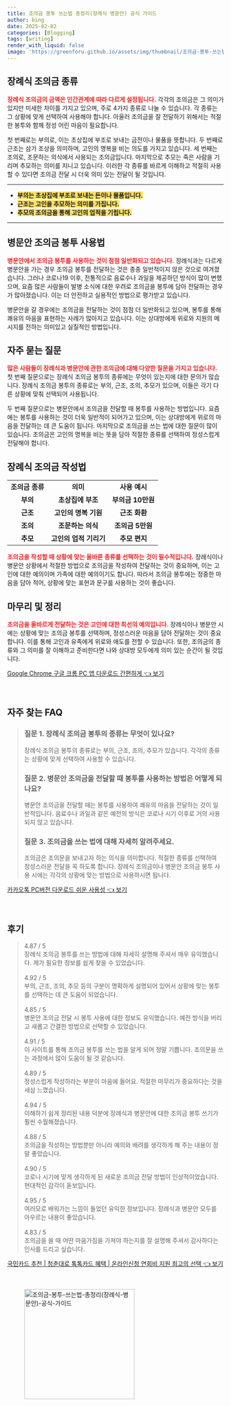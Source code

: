 ```yaml
---
title: 조의금 봉투 쓰는법 총정리(장례식 병문안) 공식 가이드
author: bing
date: 2025-02-02
categories: [Blogging]
tags: [writing]
render_with_liquid: false
image: 'https://greenforu.github.io/assets/img/thumbnail/조의금-봉투-쓰는법-총정리(장례식-병문안)-공식-가이드.webp'
---
```



<h2 id='장례식_조의금_종류'>장례식 조의금 종류</h2>

<p><b><span style="color: #ee2323;">장례식 조의금의 금액은 인간관계에 따라 다르게 설정됩니다.</span></b> 각각의 조의금은 그 의미가 있지만 미세한 차이를 가지고 있으며, 주로 4가지 종류로 나눌 수 있습니다. 각 종류는 그 상황에 맞게 선택하여 사용해야 합니다. 아울러 조의금을 잘 전달하기 위해서는 적절한 봉투와 함께 정성 어린 마음이 필요합니다.</p>

<p>첫 번째로는 부의로, 이는 초상집에 부조로 보내는 금전이나 물품을 뜻합니다. 두 번째로 근조는 삼가 조상을 의미하며, 고인의 명복을 비는 의도를 가지고 있습니다. 세 번째는 조의로, 조문하는 의식에서 사용되는 조의금입니다. 마지막으로 추모는 죽은 사람을 기리며 추모하는 의미를 지니고 있습니다. 이러한 각 종류를 바르게 이해하고 적절히 사용할 수 있다면 조의금 전달 시 더욱 의미 있는 전달이 될 것입니다.</p>

<hr />

<ul>
    <li><b><span style="background-color: #ffe066;">부의는 초상집에 부조로 보내는 돈이나 물품입니다.</span></b></li>
    <li><b><span style="background-color: #ffe066;">근조는 고인을 추모하는 의미를 가집니다.</span></b></li>
    <li><b><span style="background-color: #ffe066;">추모의 조의금을 통해 고인의 업적을 기립니다.</span></b></li>
</ul>

<hr />

<h2 id='병문안_조의금_봉투'>병문안 조의금 봉투 사용법</h2>

<p><b><span style="color: #ee2323;">병문안에서 조의금 봉투를 사용하는 것이 점점 일반화되고 있습니다.</span></b> 장례식과는 다르게 병문안을 가는 경우 조의금 봉투를 전달하는 것은 종종 일반적이지 않은 것으로 여겨졌습니다. 그러나 코로나19 이후, 전통적으로 음료수나 과일을 제공하던 방식이 많이 변했으며, 요즘 많은 사람들이 발병 소식에 대한 우려로 조의금을 봉투에 담아 전달하는 경우가 많아졌습니다. 이는 더 안전하고 실용적인 방법으로 평가받고 있습니다.</p>

<p>병문안을 갈 경우에는 조의금을 전달하는 것이 점점 더 일반화되고 있으며, 봉투를 통해 쾌유의 마음을 표현하는 사례가 많아지고 있습니다. 이는 상대방에게 위로와 지원의 메시지를 전하는 의미있고 실질적인 방법입니다.</p>

<h2 id='자주_묻는_질문'>자주 묻는 질문</h2>

<p><b><span style="color: #ee2323;">많은 사람들이 장례식과 병문안에 관한 조의금에 대해 다양한 질문을 가지고 있습니다.</span></b> 첫 번째 질문으로는 장례식 조의금 봉투의 종류에는 무엇이 있는지에 대한 문의가 많습니다. 장례식 조의금 봉투의 종류로는 부의, 근조, 조의, 추모가 있으며, 이들은 각기 다른 상황에 맞춰 선택되어 사용됩니다.</p>

<p>두 번째 질문으로는 병문안에서 조의금을 전달할 때 봉투를 사용하는 방법입니다. 요즘에는 봉투를 사용하는 것이 더욱 일반적이 되어가고 있으며, 이는 상대방에게 위로의 마음을 전달하는 데 큰 도움이 됩니다. 마지막으로 조의금을 쓰는 법에 대한 질문이 많이 있습니다. 조의금은 고인의 명복을 비는 뜻을 담아 적절한 종류를 선택하여 정성스럽게 전달해야 합니다.</p>

<h2 id='장례식_조의금_작성법'>장례식 조의금 작성법</h2>

<table>
    <tr>
        <td style="text-align: center; height: 17px;"><b>조의금 종류</b></td>
        <td style="text-align: center; height: 17px;"><b>의미</b></td>
        <td style="text-align: center; height: 17px;"><b>사용 예시</b></td>
    </tr>
    <tr>
        <td style="text-align: center; height: 17px;"><b>부의</b></td>
        <td style="text-align: center; height: 17px;"><b>초상집에 부조</b></td>
        <td style="text-align: center; height: 17px;"><b>부의금 10만원</b></td>
    </tr>
    <tr>
        <td style="text-align: center; height: 17px;"><b>근조</b></td>
        <td style="text-align: center; height: 17px;"><b>고인의 명복 기원</b></td>
        <td style="text-align: center; height: 17px;"><b>근조 화환</b></td>
    </tr>
    <tr>
        <td style="text-align: center; height: 17px;"><b>조의</b></td>
        <td style="text-align: center; height: 17px;"><b>조문하는 의식</b></td>
        <td style="text-align: center; height: 17px;"><b>조의금 5만원</b></td>
    </tr>
    <tr>
        <td style="text-align: center; height: 17px;"><b>추모</b></td>
        <td style="text-align: center; height: 17px;"><b>고인의 업적 기리기</b></td>
        <td style="text-align: center; height: 17px;"><b>추모 편지</b></td>
    </tr> 
</table>

<p><b><span style="color: #ee2323;">조의금을 작성할 때 상황에 맞는 올바른 종류를 선택하는 것이 필수적입니다.</span></b> 장례식이나 병문안 상황에서 적절한 방법으로 조의금을 작성하여 전달하는 것이 중요하며, 이는 고인에 대한 예의이며 가족에 대한 예의이기도 합니다. 따라서 조의금 봉투에는 정중한 마음을 담아 적어, 상황에 맞는 표현과 문구를 사용하는 것이 좋습니다.</p>

<h2 id='마무리_단어'>마무리 및 정리</h2>

<p><b><span style="color: #ee2323;">조의금을 올바르게 전달하는 것은 고인에 대한 최선의 예의입니다.</span></b> 장례식이나 병문안 시에는 상황에 맞는 조의금 봉투를 선택하며, 정성스러운 마음을 담아 전달하는 것이 중요합니다. 이를 통해 고인과 유족에게 위로와 애도를 전할 수 있습니다. 또한, 조의금의 종류와 그 의미를 잘 이해하고 준비한다면 나와 상대방 모두에게 의미 있는 순간이 될 것입니다.</p>


<p><a class="click-button" title="Google Chrome 구글 크롬 PC 앱 다운로드 간편하게" href="https://greenforu.github.io/posts/Google-Chrome-%EA%B5%AC%EA%B8%80-%ED%81%AC%EB%A1%AC-PC-%EC%95%B1-%EB%8B%A4%EC%9A%B4%EB%A1%9C%EB%93%9C-%EA%B0%84%ED%8E%B8%ED%95%98%EA%B2%8C/" rel="dofollow">Google Chrome 구글 크롬 PC 앱 다운로드 간편하게 👈 보기</a></p><br>
<h2 id='자주_찾는_FAQ'>자주 찾는 FAQ</h2>
<div itemscope="" itemtype="https://schema.org/FAQPage"> 
<blockquote> 
<div itemscope="" itemprop="mainEntity" itemtype="https://schema.org/Question"> 
<h3 itemprop="name">질문 1. 장례식 조의금 봉투의 종류는 무엇이 있나요?</h3> 
<div itemscope="" itemprop="acceptedAnswer" itemtype="https://schema.org/Answer"> 
<span itemprop="text"> 
<p>장례식 조의금 봉투의 종류로는 부의, 근조, 조의, 추모가 있습니다. 각각의 종류는 상황에 맞게 선택하여 사용할 수 있습니다.</p> 
</span> 
</div> 
</div> 

<div itemscope="" itemprop="mainEntity" itemtype="https://schema.org/Question"> 
<h3 itemprop="name">질문 2. 병문안 조의금을 전달할 때 봉투를 사용하는 방법은 어떻게 되나요?</h3> 
<div itemscope="" itemprop="acceptedAnswer" itemtype="https://schema.org/Answer"> 
<span itemprop="text"> 
<p>병문안 조의금을 전달할 때는 봉투를 사용하여 쾌유의 마음을 전달하는 것이 일반적입니다. 음료수나 과일과 같은 예전의 방식은 코로나 시기 이후로 거의 사용되지 않고 있습니다.</p> 
</span> 
</div> 
</div> 

<div itemscope="" itemprop="mainEntity" itemtype="https://schema.org/Question"> 
<h3 itemprop="name">질문 3. 조의금을 쓰는 법에 대해 자세히 알려주세요.</h3> 
<div itemscope="" itemprop="acceptedAnswer" itemtype="https://schema.org/Answer"> 
<span itemprop="text"> 
<p>조의금은 조의문을 보내고자 하는 의식을 의미합니다. 적절한 종류를 선택하여 정성스러운 전달을 꼭 하도록 합니다. 장례식 조의금이나 병문안 조의금 봉투 사용 시에는 각각의 상황에 맞는 방법으로 사용하시면 됩니다.</p> 
</span> 
</div> 
</div> 
</blockquote> 
</div>
<p><a class="click-button" title="카카오톡 PC버전 다운로드 쉬운 사용성" href="https://greenforu.github.io/posts/%EC%B9%B4%EC%B9%B4%EC%98%A4%ED%86%A1-PC%EB%B2%84%EC%A0%84-%EB%8B%A4%EC%9A%B4%EB%A1%9C%EB%93%9C-%EC%89%AC%EC%9A%B4-%EC%82%AC%EC%9A%A9%EC%84%B1/" rel="dofollow">카카오톡 PC버전 다운로드 쉬운 사용성 👈 보기</a></p><br>
<h2 id='후기'>후기</h2>
<div itemscope itemtype="https://schema.org/Product">
  <blockquote>
  <div itemprop="review" itemscope itemtype="https://schema.org/Review">
      <div itemprop="reviewRating" itemscope itemtype="https://schema.org/Rating"> <span itemprop="ratingValue">4.87</span> / <span itemprop="bestRating">5</span> </div>
      <span itemprop="reviewBody">장례식 조의금 봉투를 쓰는 방법에 대해 자세히 설명해 주셔서 매우 유익했습니다. 제가 필요한 정보를 쉽게 찾을 수 있었습니다.</span>
  </div>
  <br>
  <div itemprop="review" itemscope itemtype="https://schema.org/Review">
      <div itemprop="reviewRating" itemscope itemtype="https://schema.org/Rating"> <span itemprop="ratingValue">4.92</span> / <span itemprop="bestRating">5</span> </div>
      <span itemprop="reviewBody">부의, 근조, 조의, 추모 등의 구분이 명확하게 설명되어 있어서 상황에 맞는 봉투를 선택하는 데 큰 도움이 되었습니다.</span>
  </div>
  <br>
  <div itemprop="review" itemscope itemtype="https://schema.org/Review">
      <div itemprop="reviewRating" itemscope itemtype="https://schema.org/Rating"> <span itemprop="ratingValue">4.85</span> / <span itemprop="bestRating">5</span> </div>
      <span itemprop="reviewBody">병문안 조의금 전달 시 봉투 사용에 대한 정보도 유익했습니다. 예전 방식을 버리고 새롭고 간결한 방법으로 선택할 수 있었습니다.</span>
  </div>
  <br>
  <div itemprop="review" itemscope itemtype="https://schema.org/Review">
      <div itemprop="reviewRating" itemscope itemtype="https://schema.org/Rating"> <span itemprop="ratingValue">4.91</span> / <span itemprop="bestRating">5</span> </div>
      <span itemprop="reviewBody">이 사이트를 통해 조의금 봉투를 쓰는 법을 알게 되어 정말 기쁩니다. 조의문을 쓰는 과정에서 많이 도움이 될 것 같습니다.</span>
  </div>
  <br>
  <div itemprop="review" itemscope itemtype="https://schema.org/Review">
      <div itemprop="reviewRating" itemscope itemtype="https://schema.org/Rating"> <span itemprop="ratingValue">4.89</span> / <span itemprop="bestRating">5</span> </div>
      <span itemprop="reviewBody">정성스럽게 작성하라는 부분이 마음에 들어요. 적절한 마무리가 중요하다는 것을 새삼 느꼈습니다.</span>
  </div>
  <br>
  <div itemprop="review" itemscope itemtype="https://schema.org/Review">
      <div itemprop="reviewRating" itemscope itemtype="https://schema.org/Rating"> <span itemprop="ratingValue">4.94</span> / <span itemprop="bestRating">5</span> </div>
      <span itemprop="reviewBody">이해하기 쉽게 정리된 내용 덕분에 장례식과 병문안에 대한 조의금 봉투 쓰기가 훨씬 수월해졌습니다.</span>
  </div>
  <br>
  <div itemprop="review" itemscope itemtype="https://schema.org/Review">
      <div itemprop="reviewRating" itemscope itemtype="https://schema.org/Rating"> <span itemprop="ratingValue">4.88</span> / <span itemprop="bestRating">5</span> </div>
      <span itemprop="reviewBody">조의금을 작성하는 방법뿐만 아니라 예의와 배려를 생각하게 해 주는 내용이 정말 좋았습니다.</span>
  </div>
  <br>
  <div itemprop="review" itemscope itemtype="https://schema.org/Review">
      <div itemprop="reviewRating" itemscope itemtype="https://schema.org/Rating"> <span itemprop="ratingValue">4.90</span> / <span itemprop="bestRating">5</span> </div>
      <span itemprop="reviewBody">코로나 시기에 맞게 생각하게 된 새로운 조의금 전달 방법이 인상적이었습니다. 현대적인 감각이 돋보입니다.</span>
  </div>
  <br>
  <div itemprop="review" itemscope itemtype="https://schema.org/Review">
      <div itemprop="reviewRating" itemscope itemtype="https://schema.org/Rating"> <span itemprop="ratingValue">4.95</span> / <span itemprop="bestRating">5</span> </div>
      <span itemprop="reviewBody">여러모로 배워가는 느낌이 들었던 유익한 정보입니다. 장례식과 병문안 모두를 아우르는 내용이 좋았습니다.</span>
  </div>
  <br>
  <div itemprop="review" itemscope itemtype="https://schema.org/Review">
      <div itemprop="reviewRating" itemscope itemtype="https://schema.org/Rating"> <span itemprop="ratingValue">4.83</span> / <span itemprop="bestRating">5</span> </div>
      <span itemprop="reviewBody">조의금을 쓸 때 어떤 마음가짐을 가져야 하는지를 잘 설명해 주셔서 감사하다는 인사를 드리고 싶습니다.</span>
  </div>
  </blockquote>
</div>
<p><a class="click-button" title="국민카드 추천 | 청춘대로 톡톡카드 혜택 | 온라인신청 연회비 지원 최고의 선택" href="https://greenforu.github.io/posts/%EA%B5%AD%EB%AF%BC%EC%B9%B4%EB%93%9C-%EC%B6%94%EC%B2%9C-%EC%B2%AD%EC%B6%98%EB%8C%80%EB%A1%9C-%ED%86%A1%ED%86%A1%EC%B9%B4%EB%93%9C-%ED%98%9C%ED%83%9D-%EC%98%A8%EB%9D%BC%EC%9D%B8%EC%8B%A0%EC%B2%AD-%EC%97%B0%ED%9A%8C%EB%B9%84-%EC%A7%80%EC%9B%90-%EC%B5%9C%EA%B3%A0%EC%9D%98-%EC%84%A0%ED%83%9D/" rel="dofollow">국민카드 추천 | 청춘대로 톡톡카드 혜택 | 온라인신청 연회비 지원 최고의 선택 👈 보기</a></p><br>
<figure class="image"><img src="https://greenforu.github.io/assets/img/thumbnail/조의금-봉투-쓰는법-총정리(장례식-병문안)-공식-가이드.webp" alt="조의금-봉투-쓰는법-총정리(장례식-병문안)-공식-가이드" width="256" height="256"></figure>